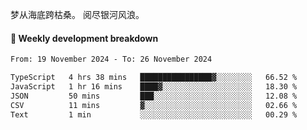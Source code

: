 梦从海底跨枯桑。
阅尽银河风浪。


#### 📝 Weekly development breakdown

<!--START_SECTION:waka-->

```txt
From: 19 November 2024 - To: 26 November 2024

TypeScript   4 hrs 38 mins   ████████████████▓░░░░░░░░   66.52 %
JavaScript   1 hr 16 mins    ████▓░░░░░░░░░░░░░░░░░░░░   18.30 %
JSON         50 mins         ███░░░░░░░░░░░░░░░░░░░░░░   12.08 %
CSV          11 mins         ▓░░░░░░░░░░░░░░░░░░░░░░░░   02.66 %
Text         1 min           ░░░░░░░░░░░░░░░░░░░░░░░░░   00.29 %
```

<!--END_SECTION:waka-->



